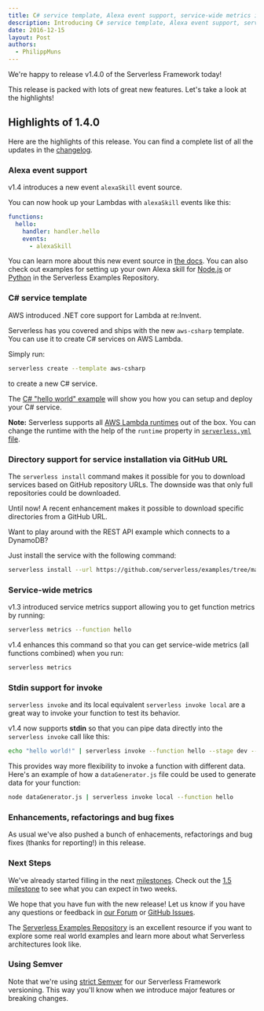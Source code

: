 ```yaml
---
title: C# service template, Alexa event support, service-wide metrics in Serverless Framework v1.4
description: Introducing C# service template, Alexa event support, service-wide metrics & more in Serverless Framework v1.4
date: 2016-12-15
layout: Post
authors:
  - PhilippMuns
---
```


We're happy to release v1.4.0 of the Serverless Framework today!

This release is packed with lots of great new features. Let's take a look at the highlights!

## Highlights of 1.4.0

Here are the highlights of this release. You can find a complete list of all the updates in the [changelog](https://github.com/serverless/serverless/blob/master/CHANGELOG.md).

### Alexa event support

v1.4 introduces a new event `alexaSkill` event source.

You can now hook up your Lambdas with `alexaSkill` events like this:

```yml
functions:
  hello:
    handler: handler.hello
    events:
      - alexaSkill
```

You can learn more about this new event source in [the docs](https://serverless.com/framework/docs/providers/aws/events/alexa-skill). You can also check out examples for setting up your own Alexa skill for [Node.js](https://github.com/serverless/examples/tree/master/aws-node-alexa-skill) or [Python](https://github.com/serverless/examples/tree/master/aws-python-alexa-skill) in the Serverless Examples Repository.

### C# service template

AWS introduced .NET core support for Lambda at re:Invent.

Serverless has you covered and ships with the new `aws-csharp` template. You can use it to create C# services on AWS Lambda.

Simply run:

```bash
serverless create --template aws-csharp
```

to create a new C# service.

The [C# "hello world" example](https://serverless.com/framework/docs/providers/aws/examples/hello-world/csharp/) will show you how you can setup and deploy your C# service.

**Note:** Serverless supports all [AWS Lambda runtimes](http://docs.aws.amazon.com/lambda/latest/dg/current-supported-versions.html) out of the box. You can change the runtime with the help of the `runtime` property in [`serverless.yml` file](https://serverless.com/framework/docs/providers/aws/guide/serverless.yml/).

### Directory support for service installation via GitHub URL

The `serverless install` command makes it possible for you to download services based on GitHub repository URLs. The downside was that only full repositories could be downloaded.

Until now! A recent enhancement makes it possible to download specific directories from a GitHub URL.

Want to play around with the REST API example which connects to a DynamoDB?

Just install the service with the following command:

```bash
serverless install --url https://github.com/serverless/examples/tree/master/aws-node-rest-api-with-dynamodb
```

### Service-wide metrics

v1.3 introduced service metrics support allowing you to get function metrics by running:

```bash
serverless metrics --function hello
```

v1.4 enhances this command so that you can get service-wide metrics (all functions combined) when you run:

```bash
serverless metrics
```

### Stdin support for invoke

`serverless invoke` and its local equivalent `serverless invoke local` are a great way to invoke your function to test its behavior.

v1.4 now supports **stdin** so that you can pipe data directly into the `serverless invoke` call like this:

```bash
echo "hello world!" | serverless invoke --function hello --stage dev --region us-east-1
```

This provides way more flexibility to invoke a function with different data. Here's an example of how a `dataGenerator.js` file could be used to generate data for your function:

```bash
node dataGenerator.js | serverless invoke local --function hello
```

### Enhancements, refactorings and bug fixes

As usual we've also pushed a bunch of enhacements, refactorings and bug fixes (thanks for reporting!) in this release.

### Next Steps

We've already started filling in the next [milestones](https://github.com/serverless/serverless/milestones). Check out the [1.5 milestone](https://github.com/serverless/serverless/milestone/20) to see what you can expect in two weeks.

We hope that you have fun with the new release! Let us know if you have any questions or feedback in [our Forum](http://forum.serverless.com/) or [GitHub Issues](https://github.com/serverless/serverless/issues).

The [Serverless Examples Repository](https://github.com/serverless/examples) is an excellent resource if you want to explore some real world examples and learn more about what Serverless architectures look like.

### Using Semver

Note that we're using [strict Semver](http://semver.org/) for our Serverless Framework versioning. This way you'll know when we introduce major features or breaking changes.
